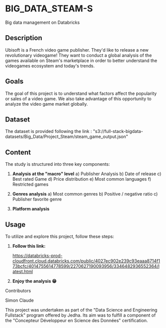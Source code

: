 # BIG_DATA_STEAM-S
Big data management on Databricks

## Description
Ubisoft is a French video game publisher. They'd like to release a new revolutionary videogame! They want to conduct a global analysis of the games available on Steam's marketplace in order to better understand the videogames ecosystem and today's trends.

## Goals
The goal of this project is to understand what factors affect the popularity or sales of a video game. We also take advantage of this opportunity to analyze the video game market globally.

## Dataset
The dataset is provided following the link : "s3://full-stack-bigdata-datasets/Big_Data/Project_Steam/steam_game_output.json"

## Content
The study is structured into three key components:

1. **Analysis at the "macro" level**
  a) Publisher Analysis
  b) Date of release
  c) Best rated Game
  d) Price distribution
  e) Most common languages
  f) Restricted games

2. **Genres analysis**
  a) Most common genres
  b) Positive / negative ratio
  c) Publisher favorite genre

3. **Platform analysis**
   

## Usage

To utilize and explore this project, follow these steps:

1. **Follow this link:**

   https://databricks-prod-cloudfront.cloud.databricks.com/public/4027ec902e239c93eaaa8714f173bcfc/4014755614778599/2270627190093956/3346482936552364/latest.html

2. **Enjoy the analysis 😁**




Contributors

Simon Claude

This project was undertaken as part of the "Data Science and Engineering Fullstack" program offered by Jedha. Its aim was to fulfill a component of the "Concepteur Développeur en Science des Données" certification.
